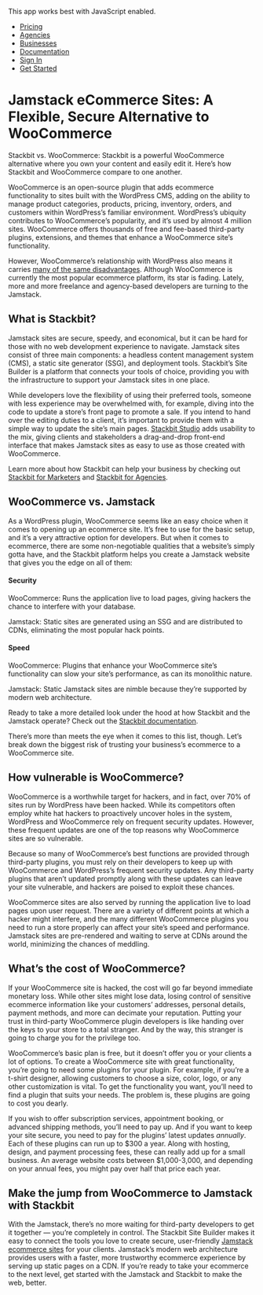 This app works best with JavaScript enabled.

- [Pricing](/pricing)
- [Agencies](/agencies)
- [Businesses](/businesses)
- [Documentation](https://www.stackbit.com/docs/)
- [Sign In](https://app.stackbit.com/)
- <a href="https://app.stackbit.com/create" class="button-component button-component-theme-accent button-component-hollow"><span>Get Started</span></a>

# Jamstack eCommerce Sites: A Flexible, Secure Alternative to WooCommerce

Stackbit vs. WooCommerce: Stackbit is a powerful WooCommerce alternative where you own your content and easily edit it. Here’s how Stackbit and WooCommerce compare to one another.

WooCommerce is an open-source plugin that adds ecommerce functionality to sites built with the WordPress CMS, adding on the ability to manage product categories, products, pricing, inventory, orders, and customers within WordPress’s familiar environment. WordPress’s ubiquity contributes to WooCommerce’s popularity, and it’s used by almost 4 million sites. WooCommerce offers thousands of free and fee-based third-party plugins, extensions, and themes that enhance a WooCommerce site’s functionality.

However, WooCommerce’s relationship with WordPress also means it carries [many of the same disadvantages](https://www.stackbit.com/alternative-to/stackbit-vs-wordpress). Although WooCommerce is currently the most popular ecommerce platform, its star is fading. Lately, more and more freelance and agency-based developers are turning to the Jamstack.

## What is Stackbit?

Jamstack sites are secure, speedy, and economical, but it can be hard for those with no web development experience to navigate. Jamstack sites consist of three main components: a headless content management system (CMS), a static site generator (SSG), and deployment tools. Stackbit’s Site Builder is a platform that connects your tools of choice, providing you with the infrastructure to support your Jamstack sites in one place.

While developers love the flexibility of using their preferred tools, someone with less experience may be overwhelmed with, for example, diving into the code to update a store’s front page to promote a sale. If you intend to hand over the editing duties to a client, it’s important to provide them with a simple way to update the site’s main pages. [Stackbit Studio](https://www.stackbit.com/blog/announcing-stackbit-studio/) adds usability to the mix, giving clients and stakeholders a drag-and-drop front-end interface that makes Jamstack sites as easy to use as those created with WooCommerce.

Learn more about how Stackbit can help your business by checking out [Stackbit for Marketers](https://www.stackbit.com/marketers) and [Stackbit for Agencies](https://www.stackbit.com/agencies/).

## WooCommerce vs. Jamstack

As a WordPress plugin, WooCommerce seems like an easy choice when it comes to opening up an ecommerce site. It’s free to use for the basic setup, and it’s a very attractive option for developers. But when it comes to ecommerce, there are some non-negotiable qualities that a website’s simply gotta have, and the Stackbit platform helps you create a Jamstack website that gives you the edge on all of them:

#### Security

WooCommerce: Runs the application live to load pages, giving hackers the chance to interfere with your database.

Jamstack: Static sites are generated using an SSG and are distributed to CDNs, eliminating the most popular hack points.

#### Speed 

WooCommerce: Plugins that enhance your WooCommerce site’s functionality can slow your site’s performance, as can its monolithic nature.

Jamstack: Static Jamstack sites are nimble because they’re supported by modern web architecture.

Ready to take a more detailed look under the hood at how Stackbit and the Jamstack operate? Check out the [Stackbit documentation](https://www.stackbit.com/docs/).

There’s more than meets the eye when it comes to this list, though. Let’s break down the biggest risk of trusting your business’s ecommerce to a WooCommerce site.

## How vulnerable is WooCommerce?

WooCommerce is a worthwhile target for hackers, and in fact, over 70% of sites run by WordPress have been hacked. While its competitors often employ white hat hackers to proactively uncover holes in the system, WordPress and WooCommerce rely on frequent security updates. However, these frequent updates are one of the top reasons why WooCommerce sites are so vulnerable.

Because so many of WooCommerce’s best functions are provided through third-party plugins, you must rely on their developers to keep up with WooCommerce and WordPress’s frequent security updates. Any third-party plugins that aren’t updated promptly along with these updates can leave your site vulnerable, and hackers are poised to exploit these chances.

WooCommerce sites are also served by running the application live to load pages upon user request. There are a variety of different points at which a hacker might interfere, and the many different WooCommerce plugins you need to run a store properly can affect your site’s speed and performance. Jamstack sites are pre-rendered and waiting to serve at CDNs around the world, minimizing the chances of meddling.

## What’s the cost of WooCommerce?

If your WooCommerce site is hacked, the cost will go far beyond immediate monetary loss. While other sites might lose data, losing control of sensitive ecommerce information like your customers’ addresses, personal details, payment methods, and more can decimate your reputation. Putting your trust in third-party WooCommerce plugin developers is like handing over the keys to your store to a total stranger. And by the way, this stranger is going to charge you for the privilege too.

WooCommerce’s basic plan is free, but it doesn’t offer you or your clients a lot of options. To create a WooCommerce site with great functionality, you’re going to need some plugins for your plugin. For example, if you’re a t-shirt designer, allowing customers to choose a size, color, logo, or any other customization is vital. To get the functionality you want, you’ll need to find a plugin that suits your needs. The problem is, these plugins are going to cost you dearly.

If you wish to offer subscription services, appointment booking, or advanced shipping methods, you’ll need to pay up. And if you want to keep your site secure, you need to pay for the plugins’ latest updates _annually_. Each of these plugins can run up to $300 a year. Along with hosting, design, and payment processing fees, these can really add up for a small business. An average website costs between $1,000-3,000, and depending on your annual fees, you might pay over half that price each year.

## Make the jump from WooCommerce to Jamstack with Stackbit

With the Jamstack, there’s no more waiting for third-party developers to get it together — you’re completely in control. The Stackbit Site Builder makes it easy to connect the tools you love to create secure, user-friendly [Jamstack ecommerce sites](https://www.stackbit.com/blog/ecommerce-jamstack/) for your clients. Jamstack’s modern web architecture provides users with a faster, more trustworthy ecommerce experience by serving up static pages on a CDN. If you’re ready to take your ecommerce to the next level, get started with the Jamstack and Stackbit to make the web, better.
